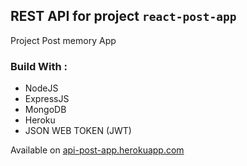 ## REST API for project `react-post-app`

Project Post memory App

### Build With :

- NodeJS
- ExpressJS
- MongoDB
- Heroku
- JSON WEB TOKEN (JWT)

Available on [api-post-app.herokuapp.com](https://api-post-app.herokuapp.com)
